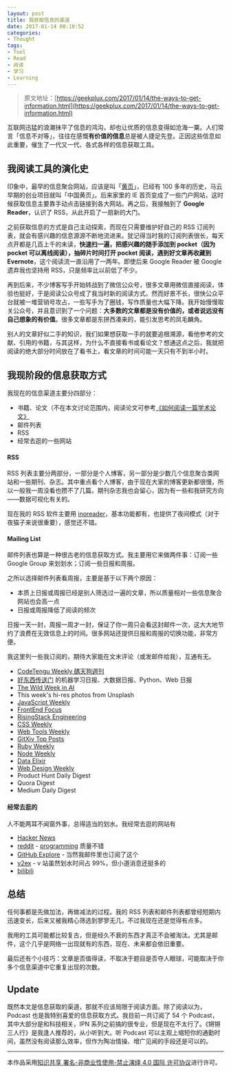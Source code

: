 ```yaml
---
layout: post
title: 我获取信息的渠道
date: 2017-01-14 00:10:52
categories:
- Thought
tags:
- Tool
- Read
- 阅读
- 学习
- Learning
---
```



> 原文地址：[https://geekplux.com/2017/01/14/the-ways-to-get-information.html](https://geekplux.com/2017/01/14/the-ways-to-get-information.html)

互联网迅猛的浪潮抹平了信息的鸿沟，却也让优质的信息变得如沧海一粟。人们常言「信息不对等」，往往在感慨**有价值的信息**总是被人捷足先登。正因这些信息如此重要，催生了一代又一代、各式各样的信息获取工具。


## 我阅读工具的演化史

印象中，最早的信息聚合网站，应该是叫「[黄页](https://en.wikipedia.org/wiki/Golden_Pages)」，已经有 100 多年的历史，马云早期的创业项目就叫「中国黄页」。后来家里的 IE 首页变成了一些门户网站，这时候获取信息主要靠手动点击链接到各大网站。再之后，我接触到了 **Google Reader**，认识了 RSS，从此开启了一扇新的大门。

之前获取信息的方式是自己主动探索，而现在只需要维护好自己的 RSS 订阅列表，就会有感兴趣的信息源源不断地流进来。犹记得当时我的订阅列表很长，每天点开都是几百上千的未读，**快速扫一遍，把感兴趣的随手添加到 pocket（因为 pocket 可以离线阅读），抽碎片时间打开 pocket 阅读，遇到好文章再收藏到 Evernote**，这个阅读流一直沿用了一两年。即使后来 Google Reader 被 Google 遗弃我也坚持用 RSS，只是频率比以前低了不少。

再到后来，不少博客写手开始转战到了微信公众号，很多文章用微信直接阅读，体验也挺好，于是阅读公众号成了我当时新的阅读方式。然而好景不长，很快公众平台就被一堆营销号攻占，一些写手为了圈钱，写作质量也大幅下降。我开始慢慢取关公众号，并且意识到了一个问题：**大多数的文章都是没有价值的，或者说远没有自己想象的有价值**。很多文章都是东拼西凑来的，能引发思考的凤毛麟角。

别人的文章好似二手的知识，我们如果想获取一手的就要追根溯源，看他参考的文献、引用的书籍，与其这样，为什么不直接看书或看论文？想通这点之后，我就把阅读的绝大部分时间放在了看书上，看文章的时间可能一天只有不到半小时。


## 我现阶段的信息获取方式

我现在的信息渠道主要分四部分：

- 书籍、论文（不在本文讨论范围内，阅读论文可参考[《如何阅读一篇学术论文》](http://geekplux.com/2016/05/31/how-to-read-a-research-paper.html)
- 邮件列表
- RSS
- 经常去逛的一些网站

#### RSS

RSS 列表主要分两部分，一部分是个人博客，另一部分是少数几个信息聚合类网站和一些期刊、杂志。其中重点看个人博客，由于现在大家的博客更新都很慢，所以一般我一周没看也攒不了几篇。期刊杂志我也会留心，因为有一些和我研究方向——数据可视化有关的。

现在我的 RSS 软件主要用 [inoreader](http://www.inoreader.com/)，基本功能都有，也提供了夜间模式（对于夜猫子来说很重要），感觉还不错。

#### Mailing List

邮件列表也算是一种很古老的信息获取方式。我主要用它来做两件事：订阅一些 Google Group 来划划水；订阅一些日报和周报。

之所以选择邮件列表看周报，主要是基于以下两个原因：

- 本质上日报或周报已经是别人筛选过一遍的文章，所以质量相对一些信息聚合网站也会高一点
- 日报或周报降低了阅读的频次

日报一天一封，周报一周才一封，保证了你一周只会看这封邮件一次，这大大地节约了浪费在无效信息上的时间。很多网站还提供日报和周报的切换功能，非常方便。

我这里列一些我订阅的，期待大家能在文末评论（或发邮件给我），互通有无。

- [CodeTengu Weekly 碼天狗週刊](http://weekly.codetengu.com/)
- [好东西传送门](http://memect.com/) 的机器学习日报、大数据日报、Python、Web 日报
- [The Wild Week in AI](http://www.wildml.com/)
- This week's hi-res photos from Unsplash
- [JavaScript Weekly](http://javascriptweekly.com/)
- [FrontEnd Focus](http://frontendfocus.co/)
- [RisingStack Engineering](https://blog.risingstack.com/)
- [CSS Weekly](http://css-weekly.com/)
- [Web Tools Weekly](http://webtoolsweekly.com/)
- [GitXiv Top Posts](http://www.gitxiv.com/)
- [Ruby Weekly](http://rubyweekly.com/)
- [Node Weekly](http://nodeweekly.com/)
- [Data Elixir](http://dataelixir.com/)
- [Web Design Weekly](https://web-design-weekly.com/)
- Product Hunt Daily Digest
- Quora Digest
- Medium Daily Digest



#### 经常去逛的

人不能两耳不闻窗外事，总得适当的划水。我经常去逛的网站有

- [Hacker News](https://news.ycombinator.com/)
- [reddit](https://www.reddit.com/) - [programming](https://www.reddit.com/r/programming) 质量不错
- [GitHub Explore](https://github.com/explore) - 当然我邮件里也订阅了这个
- [v2ex](https://www.v2ex.com/) - v 站虽然划水时间占 99%，但小道消息还挺多的
- [bilibili](http://www.bilibili.com/)



## 总结

任何事都是先做加法，再做减法的过程。我的 RSS 列表和邮件列表都曾经短期内迅速变长，后来又被我精心筛选到寥寥无几，不过我现在还是觉得有点多。

我用的工具可能都比较复古，但是经久不衰的东西才真正不会被淘汰。尤其是邮件，这个几乎是网络一出现就有的东西，现在、未来都会依旧重要。

最后还有个小技巧：文章是否值得读，不取决于题目是否夺人眼球，可能取决于你多个信息渠道中它重复出现的次数。


## Update

既然本文是信息获取的渠道，那就不应该局限于阅读方面。除了阅读以为，Podcast 也是我特别喜爱的信息获取方式。我目前一共订阅了 54 个 Podcast，其中大部分是和科技相关，IPN 系列之前搞的很专业，但是现在不太行了。《锵锵三人行》是我逢人推荐的，从小听到大。听 Podcast 可以主观上缩短你的通勤时间，虽然没有阅读那么效率，但作为陶冶情操、增广见闻的手段还是可以的。


--------------
本作品采用[知识共享 署名-非商业性使用-禁止演绎 4.0 国际 许可协议](http://creativecommons.org/licenses/by-nc-nd/4.0/)进行许可。
